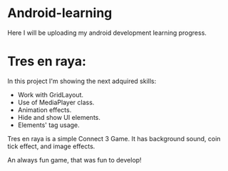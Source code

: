 # Android-learning
Here I will be uploading my android development learning progress.

# Tres en raya:

In this project I'm showing the next adquired skills:

* Work with GridLayout.
* Use of MediaPlayer class.
* Animation effects.
* Hide and show UI elements.
* Elements' tag usage. 

Tres en raya is a simple Connect 3 Game. It has background sound, coin tick effect,
and image effects.

An always fun game, that was fun to develop!